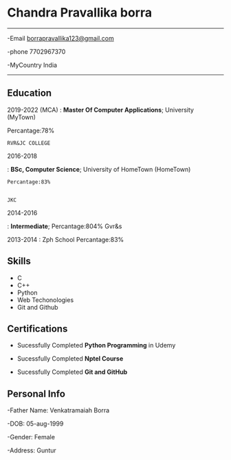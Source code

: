 Chandra Pravallika borra
============

-------------------     ----------------------------
-Email                    borrapravallika123@gmail.com

-phone                    7702967370

-MyCountry                India
-------------------     ----------------------------

Education
---------

2019-2022 (MCA)
: **Master Of Computer Applications**;  University (MyTown)

Percantage:78%


    RVR&JC COLLEGE

2016-2018


:   **BSc, Computer Science**; University of
    HomeTown (HomeTown)
    
    Percantage:83%
    

    JKC
 2014-2016
 
 
 
 :   **Intermediate**;
 Percantage:804%
 Gvr&s
 
 
 
2013-2014
: Zph School
Percantage:83%

Skills
-----------------------------
- C
- C++
- Python
- Web Techonologies
- Git and Github

Certifications
-----------------------------
- Sucessfully Completed **Python Programming** in Udemy

- Sucessfully Completed **Nptel Course**

- Sucessfully Completed **Git and GitHub**




Personal Info
-------------------
-Father Name: Venkatramaiah Borra

-DOB: 05-aug-1999

-Gender: Female

-Address: Guntur

